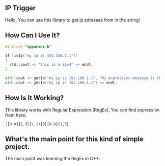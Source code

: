 ## IP Trigger
Hello, You can use this library to get ip adresses from in the string!

## How Can I Use It?
```cpp
#include "ipparser.h"

if (isIp("my ip is 192.168.1.1"))
{
  std::cout << "this is a ipv4" << endl;
}

std::cout << getIp("my ip is 192.168.1.1", "My expression message is this!") << endl;
std::cout << getIp("my ip is 192.168.1.1") << endl;
```

## How Is It Working?
This library works with Regular Expression (RegEx), You can find expression from here;
```
([0-9]{1,3}[\.]){3}[0-9]{1,3}
```

## What's the main point for this kind of simple project.
The main point was learning the RegEx in C++.

